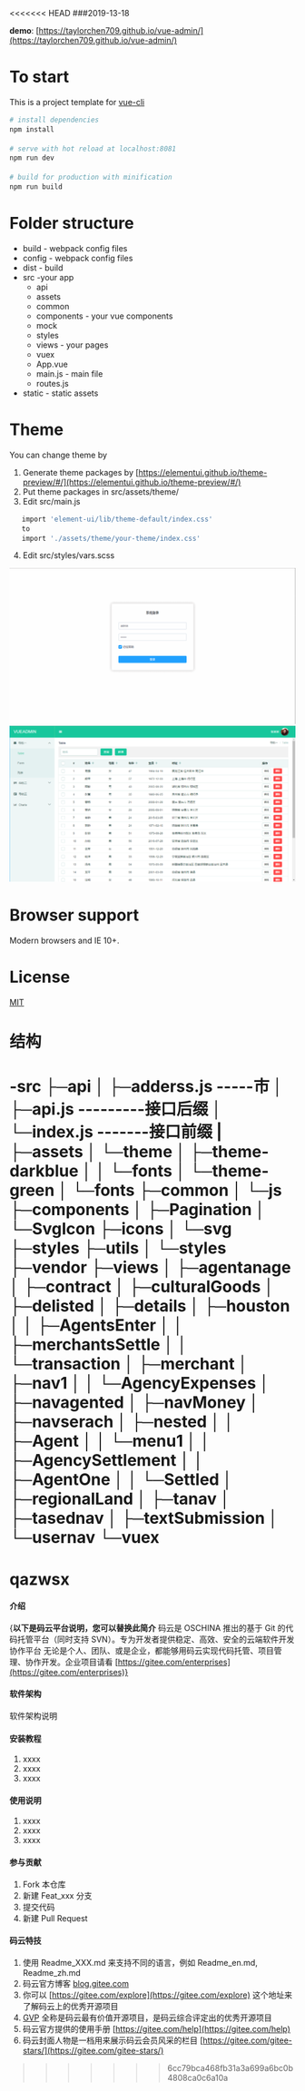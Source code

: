 <<<<<<< HEAD
###2019-13-18 
	

**demo**: [https://taylorchen709.github.io/vue-admin/](https://taylorchen709.github.io/vue-admin/)

# To start

This is a project template for [vue-cli](https://github.com/vuejs/vue-cli)

``` bash
# install dependencies
npm install

# serve with hot reload at localhost:8081
npm run dev

# build for production with minification
npm run build

```

# Folder structure
* build - webpack config files
* config - webpack config files
* dist - build
* src -your app
    * api
    * assets
    * common
    * components - your vue components
    * mock
    * styles
    * views - your pages
    * vuex
    * App.vue
    * main.js - main file
    * routes.js
* static - static assets

# Theme
You can change theme by 
1. Generate theme packages by [https://elementui.github.io/theme-preview/#/](https://elementui.github.io/theme-preview/#/)
2. Put theme packages in src/assets/theme/
3. Edit src/main.js 
``` bash
   import 'element-ui/lib/theme-default/index.css'
   to
   import './assets/theme/your-theme/index.css'
```
4. Edit src/styles/vars.scss

![theme-blue](https://raw.githubusercontent.com/taylorchen709/markdown-images/master/vueadmin/rec-demo.gif)
![theme-green](https://raw.githubusercontent.com/taylorchen709/markdown-images/master/vueadmin/theme-green.png)

# Browser support

Modern browsers and IE 10+.

# License
[MIT](http://opensource.org/licenses/MIT)


# 结构
-src
    ├─api
    │  ├─adderss.js -----市
    │  ├─api.js	---------接口后缀
    │  └─index.js -------接口前缀
	|
    ├─assets
    │  └─theme
    │      ├─theme-darkblue
    │      │  └─fonts
    │      └─theme-green
    │          └─fonts
    ├─common
    │  └─js
    ├─components
    │  ├─Pagination
    │  └─SvgIcon
    ├─icons
    │  └─svg
    ├─styles
    ├─utils
    │  └─styles
    ├─vendor
    ├─views
    │  ├─agentanage
    │  ├─contract
    │  ├─culturalGoods
    │  ├─delisted
    │  ├─details
    │  ├─houston
    │  │  ├─AgentsEnter
    │  │  ├─merchantsSettle
    │  │  └─transaction
    │  ├─merchant
    │  ├─nav1
    │  │  └─AgencyExpenses
    │  ├─navagented
    │  ├─navMoney
    │  ├─navserach
    │  ├─nested
    │  │  ├─Agent
    │  │  └─menu1
    │  │      ├─AgencySettlement
    │  │      ├─AgentOne
    │  │      └─Settled
    │  ├─regionalLand
    │  ├─tanav
    │  ├─tasednav
    │  ├─textSubmission
    │  └─usernav
    └─vuex
=======
# qazwsx

#### 介绍
{**以下是码云平台说明，您可以替换此简介**
码云是 OSCHINA 推出的基于 Git 的代码托管平台（同时支持 SVN）。专为开发者提供稳定、高效、安全的云端软件开发协作平台
无论是个人、团队、或是企业，都能够用码云实现代码托管、项目管理、协作开发。企业项目请看 [https://gitee.com/enterprises](https://gitee.com/enterprises)}

#### 软件架构
软件架构说明


#### 安装教程

1.  xxxx
2.  xxxx
3.  xxxx

#### 使用说明

1.  xxxx
2.  xxxx
3.  xxxx

#### 参与贡献

1.  Fork 本仓库
2.  新建 Feat_xxx 分支
3.  提交代码
4.  新建 Pull Request


#### 码云特技

1.  使用 Readme\_XXX.md 来支持不同的语言，例如 Readme\_en.md, Readme\_zh.md
2.  码云官方博客 [blog.gitee.com](https://blog.gitee.com)
3.  你可以 [https://gitee.com/explore](https://gitee.com/explore) 这个地址来了解码云上的优秀开源项目
4.  [GVP](https://gitee.com/gvp) 全称是码云最有价值开源项目，是码云综合评定出的优秀开源项目
5.  码云官方提供的使用手册 [https://gitee.com/help](https://gitee.com/help)
6.  码云封面人物是一档用来展示码云会员风采的栏目 [https://gitee.com/gitee-stars/](https://gitee.com/gitee-stars/)
>>>>>>> 6cc79bca468fb31a3a699a6bc0b4808ca0c6a10a
